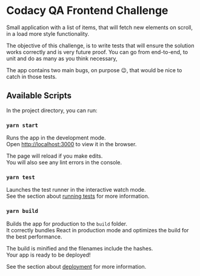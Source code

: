 # Codacy QA Frontend Challenge

Small application with a list of items, that will fetch new elements on scroll, in a load more style functionality.

The objective of this challenge,
is to write tests that will ensure the solution works correctly and is very future proof.
You can go from end-to-end, to unit and do as many as you think necessary,

The app contains two main bugs, on purpose :wink:, that would be nice to catch in those tests.

## Available Scripts

In the project directory, you can run:

### `yarn start`

Runs the app in the development mode.<br />
Open [http://localhost:3000](http://localhost:3000) to view it in the browser.

The page will reload if you make edits.<br />
You will also see any lint errors in the console.

### `yarn test`

Launches the test runner in the interactive watch mode.<br />
See the section about [running tests](https://facebook.github.io/create-react-app/docs/running-tests) for more information.

### `yarn build`

Builds the app for production to the `build` folder.<br />
It correctly bundles React in production mode and optimizes the build for the best performance.

The build is minified and the filenames include the hashes.<br />
Your app is ready to be deployed!

See the section about [deployment](https://facebook.github.io/create-react-app/docs/deployment) for more information.
